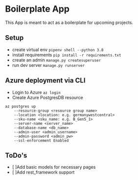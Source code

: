 # Boilerplate App
This App is meant to act as a boilerplate for upcoming projects.

## Setup
- create virtual env `pipenv shell --python 3.8`
- install requirements `pip install -r requirements.txt`
- create an admin `manage.py createsuperuser`
- run dev server `manage.py runserver`

## Azure deployment via CLI
- Login to Azure `az login`
- Create Azure PostgresDB resource
```
az postgres up 
    --resource-group <resource group name> 
    --location <location: e.g. germanywestcentral> 
    --sku-name <sku_name: e.g. B_Gen5_1> 
    --server-name <server_name> 
    --database-name <db_name> 
    --admin-user <admin_username> 
    --admin-password <admin_pw> 
    --ssl-enforcement Enabled
```

## ToDo's
- [ ]Add basic models for necessary pages
- [ ]Add rest_framework support